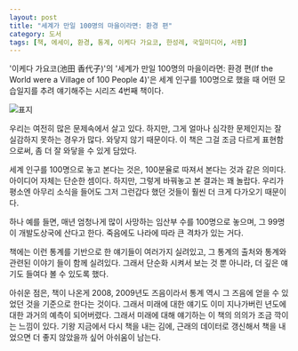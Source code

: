 ```yaml
---
layout: post
title: "세계가 만일 100명의 마을이라면: 환경 편"
category: 도서
tags: [책, 에세이, 환경, 통계, 이케다 가요코, 한성례, 국일미디어, 서평]
---
```


'이케다 가요코(池田 香代子)'의
'세계가 만일 100명의 마을이라면: 환경 편(If the World were a Village of 100 People 4)'은
세계 인구를 100명으로 했을 때 어떤 모습일지를 추려 얘기해주는 시리즈 4번째 책이다.

![표지](https://lh3.googleusercontent.com/IVRKNslqjamZMuPvBX-3A9RSmbzam1uv9VYZXr0-bPXVe08Exv6X3tMCvCspUbVMm1_8Xa8MuquLiA=s480)

우리는 여전히 많은 문제속에서 살고 있다.
하지만, 그게 얼마나 심각한 문제인지는 잘 실감하지 못하는 경우가 많다.
와닿지 않기 때문이다.
이 책은 그걸 조금 다르게 표현함으로써,
좀 더 잘 와닿을 수 있게 담았다.

세계 인구를 100명으로 놓고 본다는 것은,
100분율로 따져서 본다는 것과 같은 의미다.
아이디어 자체는 단순한 셈이다.
하지만, 그렇게 바꿔놓고 본 결과는 꽤 놀랍다.
우리가 평소엔 아무리 소식을 들어도 그저 그런갑다 했던 것들이
훨씬 더 크게 다가오기 때문이다.

하나 예를 들면,
매년 엄청나게 많이 사망하는 임산부 수를 100명으로 놓으며,
그 99명이 개발도상국에 산다고 한다.
죽음에도 나라에 따라 큰 격차가 있는 거다.

책에는 이런 통계를 기반으로 한 얘기들이 여러가지 실려있고,
그 통계의 출처와
통계와 관련된 이야기 들이 함께 실려있다.
그래서 단순화 시켜서 보는 것 뿐 아니라,
더 깊은 얘기도 들여다 볼 수 있도록 했다.

아쉬운 점은,
책이 나온게 2008, 2009년도 즈음이라서
통계 역시 그 즈음에 얻을 수 있었던 것을 기준으로 한다는 것이다.
그래서 미래에 대한 얘기도
이미 지나가버린 년도에 대한 과거의 예측이 되어버렸다.
그래서 미래에 대해 얘기하는 이 책의 의의가 조금 깍이는 느낌이 있다.
기왕 지금에서 다시 책을 내는 김에,
근래의 데이터로 갱신해서 책을 내었으면 더 좋지 않았을까 싶어 아쉬움이 남는다.
